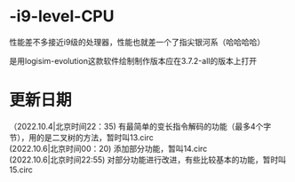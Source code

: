# -i9-level-CPU

性能差不多接近i9级的处理器，性能也就差一个了指尖银河系（哈哈哈哈）

是用logisim-evolution这款软件绘制制作版本应在3.7.2-all的版本上打开

# 更新日期
（2022.10.4|北京时间22：35)
  有最简单的变长指令解码的功能（最多4个字节），用的是二叉树的方法，暂时叫13.circ  
 (2022.10.6|北京时间00：20)
  添加部分功能，暂叫14.circ  
 (2022.10.6|北京时间22:55)
  对部分功能进行改进，有些比较基本的功能，暂时叫15.circ
